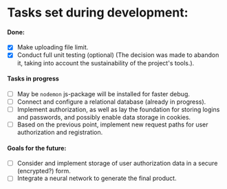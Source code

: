 # Tasks set during development:

#### Done:
- [x] Make uploading file limit.
- [x] Conduct full unit testing (optional) (The decision was made to abandon it, taking into account the sustainability of the project's tools.).

#### Tasks in progress
- [ ] May be `nodemon` js-package will be installed for faster debug.
- [ ] Connect and configure a relational database (already in progress).
- [ ] Implement authorization, as well as lay the foundation for storing logins and passwords, and possibly enable data storage in cookies.
- [ ] Based on the previous point, implement new request paths for user authorization and registration.

#### Goals for the future:
- [ ] Consider and implement storage of user authorization data in a secure (encrypted?) form.
- [ ] Integrate a neural network to generate the final product.
